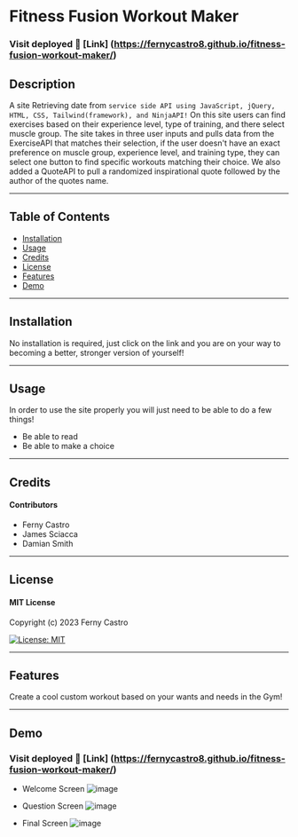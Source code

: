 # Fitness Fusion Workout Maker

### Visit deployed 🔗 [Link] (https://fernycastro8.github.io/fitness-fusion-workout-maker/)

## Description

A site Retrieving date from ``service side API using JavaScript, jQuery, HTML, CSS, Tailwind(framework), and NinjaAPI!``
On this site users can find exercises based on their experience level, type of training, and there select muscle group. The site takes in three user inputs and pulls data from the ExerciseAPI that matches their selection, if the user doesn't have an exact preference on muscle group, experience level, and training type, they can select one button to find specific workouts matching their choice. We also added a QuoteAPI to pull a randomized inspirational quote followed by the author of the quotes name. 

---

## Table of Contents

- [Installation](#installation)
- [Usage](#usage)
- [Credits](#credits)
- [License](#license)
- [Features](#features)
- [Demo](#demo)

---

## Installation

No installation is required, just click on the link and you are on your way to becoming a better, stronger version of yourself!

---

## Usage

In order to use the site properly you will just need to be able to do a few things!

+ Be able to read
+ Be able to make a choice

---

## Credits

#### Contributors

+ Ferny Castro
+ James Sciacca
+ Damian Smith

---

## License

#### MIT License

Copyright (c) 2023 Ferny Castro

[![License: MIT](https://img.shields.io/badge/License-MIT-yellow.svg)](https://opensource.org/licenses/MIT)

---

## Features

Create a cool custom workout based on your wants and needs in the Gym!

---

## Demo

### Visit deployed 🔗 [Link] (https://fernycastro8.github.io/fitness-fusion-workout-maker/)

* Welcome Screen
![image](https://user-images.githubusercontent.com/78399517/227413755-4635511d-5ed6-43f0-a598-8baa9a1baf59.png)

* Question Screen
![image](https://user-images.githubusercontent.com/78399517/227413853-8c4b67ac-9366-43a2-b066-e913af4ad640.png)

* Final Screen
![image](https://user-images.githubusercontent.com/78399517/227414003-1773e6f6-9580-4339-8abc-bff7f2cfc8b1.png)

